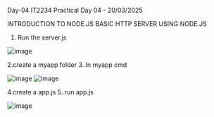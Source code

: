 Day-04 IT2234 Practical Day 04 - 20/03/2025

INTRODUCTION TO NODE.JS
BASIC HTTP SERVER USING NODE.JS

1. Run the server.js

![image](https://github.com/user-attachments/assets/ff73c0c7-708c-4cbb-941c-df649d05e6a8)


2.create a myapp folder 
3..In myapp cmd

![image](https://github.com/user-attachments/assets/2e9b9eeb-ae9e-4794-8627-c4c9b7230f67)
![image](https://github.com/user-attachments/assets/781588c3-2391-4014-8959-ab12cf612773)

4.create a app.js 
5..run app.js

![image](https://github.com/user-attachments/assets/c47b3a92-280b-4d3a-82ac-17a872c5920e)





